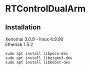 # RTControlDualArm

## Installation
Xenomai 3.0.9 - linux 4.9.90 \
Etherlab 1.5.2

~~~
sudo apt install libpoco-dev
sudo apt install libeigen3-dev
sudo apt install libboost-dev
~~~
